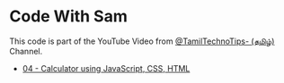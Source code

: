 # Code With Sam

This code is part of the YouTube Video from [@TamilTechnoTips- (தமிழ்)](https://tinyurl.com/tamiltechnotips) Channel.

- [04 - Calculator using JavaScript, CSS, HTML](04_JS_Calculator/calculator.html)
